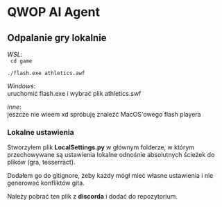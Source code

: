 # QWOP AI Agent

## Odpalanie gry lokalnie

*WSL*:  
<code> 
cd game  
./flash.exe athletics.awf 
</code>

*Windows*:  
uruchomić flash.exe i wybrać plik athletics.swf

*inne*:  
jeszcze nie wieem xd spróbuję znaleźć MacOS'owego flash playera

### Lokalne ustawienia
Stworzyłem plik **LocalSettings.py** w głównym folderze, w którym przechowywane są ustawienia lokalne odnośnie absolutnych ścieżek do plików (gra, tesserract). 

Dodałem go do gitignore, żeby każdy mógł mieć własne ustawienia i nie generować konfliktów gita.

Należy pobrać ten plik z **discorda** i dodać do repozytorium.